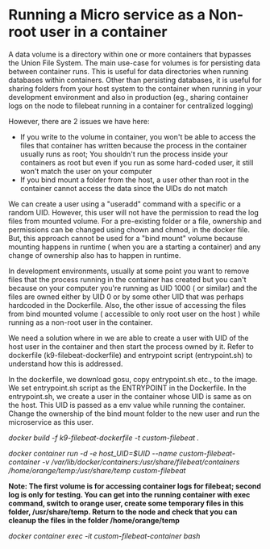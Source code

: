 # Running a Micro service as a Non-root user in a container

A data volume is a directory within one or more containers that bypasses the Union File System. The main use-case for volumes is for persisting data between container runs. This is useful for data directories when running databases within containers. Other than persisting databases, it is useful for sharing folders from your host system to the container when running in your development environment and also in production (eg., sharing container logs on the node to filebeat running in a container for centralized logging)

However, there are 2 issues we have here:
- If you write to the volume in container, you won't be able to access the files that container has written because the process in the container usually runs as root; You shouldn't run the process inside your containers as root but even if you run as some hard-coded user, it still won't match the user on your computer
- If you bind mount a folder from the host, a user other than root in the container cannot access the data since the UIDs do not match

We can create a user using a "useradd" command with a specific or a random UID. However, this user will not have the permission to read the log files from mounted volume. For a pre-existing folder or a file, ownership and permissions can be changed using chown and chmod, in the docker file. But, this approach cannot be used for a "bind mount" volume because mounting happens in runtime ( when you are a starting a container) and any change of ownership also has to happen in runtime.

In development environments, usually at some point you want to remove files that the process running in the container has created but you can't because on your computer you're running as UID 1000 ( or similar) and the files are owned either by UID 0 or by some other UID that was perhaps hardcoded in the Dockerfile. Also, the other issue of accessing the files from bind mounted volume ( accessible to only root user on the host ) while running as a non-root user in the container.

We need a solution where in we are able to create a user with UID of the host user in the container and then start the process owned by it. Refer to dockerfile (k9-filebeat-dockerfile) and entrypoint script (entrypoint.sh) to understand how this is addressed.

In the dockerfile, we download gosu, copy entrypoint.sh etc., to the image. We set entrypoint.sh script as the ENTRYPOINT in the Dockerfile. In the entrypoint.sh, we create a user in the container whose UID is same as on the host. This UID is passed as a env value while running the container. Change the ownership of the bind mount folder to the new user and run the microservice as this user.

*docker build -f k9-filebeat-dockerfile -t custom-filebeat .*

*docker container run -d -e host_UID=$UID --name custom-filebeat-container -v /var/lib/docker/containers:/usr/share/filebeat/containers /home/orange/temp:/usr/share/temp custom-filebeat*

**Note: The first volume is for accessing container logs for filebeat; second log is only for testing. You can get into the running container with exec command, switch to orange user, create some temporary files in this folder, /usr/share/temp. Return to the node and check that you can cleanup the files in the folder /home/orange/temp**

*docker container exec -it custom-filebeat-container bash*
